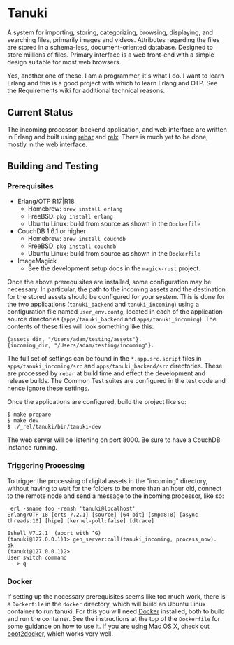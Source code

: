 # Tanuki

A system for importing, storing, categorizing, browsing, displaying, and searching files, primarily images and videos. Attributes regarding the files are stored in a schema-less, document-oriented database. Designed to store millions of files. Primary interface is a web front-end with a simple design suitable for most web browsers.

Yes, another one of these. I am a programmer, it's what I do. I want to learn Erlang and this is a good project with which to learn Erlang and OTP. See the Requirements wiki for additional technical reasons.

## Current Status

The incoming processor, backend application, and web interface are written in Erlang and built using [rebar](https://github.com/rebar/rebar/) and [relx](https://github.com/erlware/relx). There is much yet to be done, mostly in the web interface.

## Building and Testing

### Prerequisites

* Erlang/OTP R17|R18
    - Homebrew: `brew install erlang`
    - FreeBSD: `pkg install erlang`
    - Ubuntu Linux: build from source as shown in the `Dockerfile`
* CouchDB 1.6.1 or higher
    - Homebrew: `brew install couchdb`
    - FreeBSD: `pkg install couchdb`
    - Ubuntu Linux: build from source as shown in the `Dockerfile`
* ImageMagick
    - See the development setup docs in the `magick-rust` project.

Once the above prerequisites are installed, some configuration may be necessary. In particular, the path to the incoming assets and the destination for the stored assets should be configured for your system. This is done for the two applications (`tanuki_backend` and `tanuki_incoming`) using a configuration file named `user_env.confg`, located in each of the application source directories (`apps/tanuki_backend` and `apps/tanuki_incoming`). The contents of these files will look something like this:

```
{assets_dir, "/Users/adam/testing/assets"}.
{incoming_dir, "/Users/adam/testing/incoming"}.
```

The full set of settings can be found in the `*.app.src.script` files in `apps/tanuki_incoming/src` and `apps/tanuki_backend/src` directories. These are processed by `rebar` at build time and effect the development and release builds. The Common Test suites are configured in the test code and hence ignore these settings.

Once the applications are configured, build the project like so:

```
$ make prepare
$ make dev
$ ./_rel/tanuki/bin/tanuki-dev
```

The web server will be listening on port 8000. Be sure to have a CouchDB instance running.

### Triggering Processing

To trigger the processing of digital assets in the "incoming" directory, without having to wait for the folders to be more than an hour old, connect to the remote node and send a message to the incoming processor, like so:

```
 erl -sname foo -remsh 'tanuki@localhost'
Erlang/OTP 18 [erts-7.2.1] [source] [64-bit] [smp:8:8] [async-threads:10] [hipe] [kernel-poll:false] [dtrace]

Eshell V7.2.1  (abort with ^G)
(tanuki@127.0.0.1)1> gen_server:call(tanuki_incoming, process_now).
ok
(tanuki@127.0.0.1)2>
User switch command
 --> q
```

### Docker

If setting up the necessary prerequisites seems like too much work, there is a `Dockerfile` in the `docker` directory, which will build an Ubuntu Linux container to run tanuki. For this you will need [Docker](https://www.docker.com) installed, both to build and run the container. See the instructions at the top of the `Dockerfile` for some guidance on how to use it. If you are using Mac OS X, check out [boot2docker](http://boot2docker.io), which works very well.
